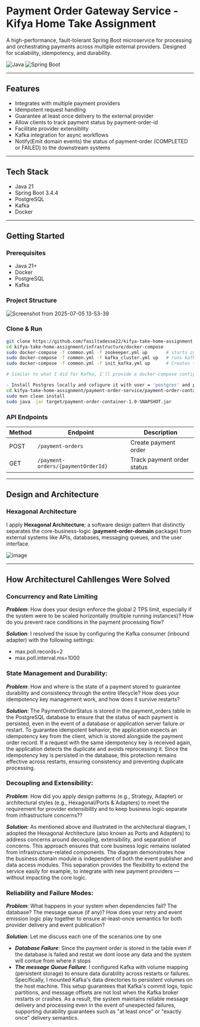 # Payment Order Gateway Service - Kifya Home Take Assignment

A high-performance, fault-tolerant Spring Boot microservice for processing and orchestrating payments across multiple external providers. Designed for scalability, idempotency, and durability.

![Java](https://img.shields.io/badge/Java-21-blue.svg)
![Spring Boot](https://img.shields.io/badge/Spring--Boot-3.4.4-brightgreen)

---

## Features
- Integrates with multiple payment providers
- Idempotent request handling
- Guarantee at least once delivery to the external provider
- Allow clients to track payment status by payment-order-id
- Facilitate provider extensiblity
- Kafka integration for async workflows
- Notify(Emit domain events) the status of payment-order (COMPLETED or FAILED) to the downstream systems

---

## Tech Stack

- Java 21
- Spring Boot 3.4.4
- PostgreSQL
- Kafka
- Docker

---

## Getting Started

### Prerequisites

- Java 21+
- Docker
- PostgreSQL
- Kafka

### Project Structure
![Screenshot from 2025-07-05 13-53-39](https://github.com/user-attachments/assets/d85eb13e-1f85-409b-a20c-67afe6e9bc1a)


### Clone & Run

```bash
git clone https://github.com/fasiltadesse22/kifya-take-home-assignment.git
cd kifya-take-home-assignment/infrastructure/docker-compose
sudo docker-compose -f common.yml -f zookeeper.yml up       # starts zookeeper
sudo docker-compose -f common.yml -f kafka_cluster.yml up   # runs kafka cluster
sudo docker-compose -f common.yml -f init_kafka.yml up      # Creates the Kafka topic. This only needs to be run once.

# Similar to what I did for Kafka, I'll provide a docker-compose configuration for the 'payment-order-service' and 'Postgres'.

- Install Postgres locally and cofigure it with user = 'postgres' and password = 'admin'
cd kifya-take-home-assignment/payment-order-service/payment-order-container
sudo mvn clean install
sudo java -jar target/payment-order-container-1.0-SNAPSHOT.jar
```

### API Endpoints

| Method | Endpoint                            | Description                 |
| ------ | ----------------------------------- | --------------------------- |
| POST   | `/payment-orders`                   | Create payment order        |
| GET    | `/payment-orders/{paymentOrderId}`  | Track payment order status  |

---

## Design and Architecture

### Hexagonal Architecture
I apply **Hexagonal Architecture**; a software design pattern that distinctly separates the core-business-logic (**payment-order-domain** package) from external systems like APIs, databases, messaging queues, and the user interface.

![image](https://github.com/user-attachments/assets/492c327b-4a1a-4c45-8878-05c16fccdfdb)

---

## How Architecturel Cahllenges Were Solved

### Concurrency and Rate Limiting

***Problem***: How does your design enforce the global 2 TPS limit, especially if the system were to be scaled horizontally (multiple running instances)? How do you prevent race conditions in the payment processing flow?

***Solution***: I resolved the issue by configuring the Kafka consumer (inbound adapter) with the following settings:
- max.poll.records=2
- max.poll.interval.ms=1000

### State Management and Durability:

***Problem***: How and where is the state of a payment stored to guarantee durability and consistency through the entire lifecycle? How does your idempotency key management work, and how does it survive restarts?

***Solution***: The PaymentOrderStatus is stored in the payment_orders table in the PostgreSQL database to ensure that the status of each payment is persisted, even in the event of a database or application server failure or restart.
To guarantee idempotent behavior, the application expects an idempotency key from the client, which is stored alongside the payment order record. If a request with the same idempotency key is received again, the application detects the duplicate and avoids reprocessing it.
Since the idempotency key is persisted in the database, this protection remains effective across restarts, ensuring consistency and preventing duplicate processing.

### Decoupling and Extensibility:

***Problem***: How did you apply design patterns (e.g., Strategy, Adapter) or architectural styles (e.g., Hexagonal/Ports & Adapters) to meet the requirement for provider extensibility and to keep business logic separate from infrastructure concerns??

***Solution***: As mentioned above and illustrated in the architectural diagram, I adopted the Hexagonal Architecture (also known as Ports and Adapters) to address concerns around decoupling, extensibility, and separation of concerns. This approach ensures that core business logic remains isolated from infrastructure-related components.
The diagram demonstrates how the business domain module is independent of both the event publisher and data access modules. This separation provides the flexibility to extend the service easily for example, to integrate with new payment providers — without impacting the core logic.

### Reliability and Failure Modes:

***Problem***: What happens in your system when dependencies fail? The database? The message queue (if any)? How does your retry and event emission logic play together to ensure at-least-once semantics for both provider delivery and event publication?

***Solution***: Let me discuss each one of the scenarios one by one
- ___Database Failure___: Since the payment order is stored in the table even if the database is failed and restat we dont loose any data and the system will contue from where it stops
- ___The message Queue Failure___: I configured Kafka with volume mapping (persistent storage) to ensure data durability across restarts or failures. Specifically, I mounted Kafka's data directories to persistent volumes on the host machine.
This setup guarantees that Kafka's commit logs, topic partitions, and message offsets are not lost when the Kafka broker restarts or crashes. As a result, the system maintains reliable message delivery and processing even in the event of unexpected failures, supporting durability guarantees such as "at least once" or "exactly once" delivery semantics.

    



